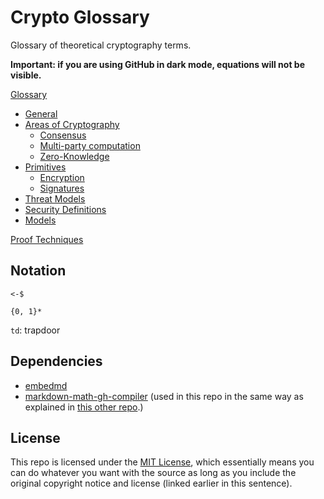 # Crypto Glossary
Glossary of theoretical cryptography terms.

**Important: if you are using GitHub in dark mode, equations will not be visible.**

[Glossary](glossary.md)  
- [General](glossary.md#general)
- [Areas of Cryptography](glossary.md#areas-of-cryptography)
    - [Consensus](subareas/consensus.md)
    - [Multi-party computation](subareas/mpc.md)   
    - [Zero-Knowledge](subareas/zk.md)
- [Primitives](glossary.md#cryptographic-primitives)
    - [Encryption](primitives/encryption.md)
    - [Signatures](primitives/signatures.md)
- [Threat Models](glossary.md#threat-models)
- [Security Definitions](glossary.md#security-definitions--notions)
- [Models](glossary.md#models)

[Proof Techniques](proofs.md)  

## Notation

`<-$`

`{0, 1}*`

`td`: trapdoor

## Dependencies

- [embedmd](https://github.com/kylepollina/embedmd)
- [markdown-math-gh-compiler](https://github.com/jeremy-rifkin/markdown-math-gh-compiler) (used in this repo in the same way as explained in [this other repo](https://github.com/nglaeser/gh-md-test/).)

## License

This repo is licensed under the [MIT License](https://github.com/nglaeser/crypto-glossary/blob/main/LICENSE), which essentially means you can do whatever you want with the source as long as you include the original copyright notice and license (linked earlier in this sentence).
